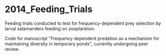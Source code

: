 # 2014_Feeding_Trials

Feeding trials conducted to test for frequency-dependent prey selection by larval salamanders feeding on zooplankton.

Code for manuscript "Frequency dependent predation as a mechanism for maintaining diversity in temporary ponds", 
currently undergoing peer review.
